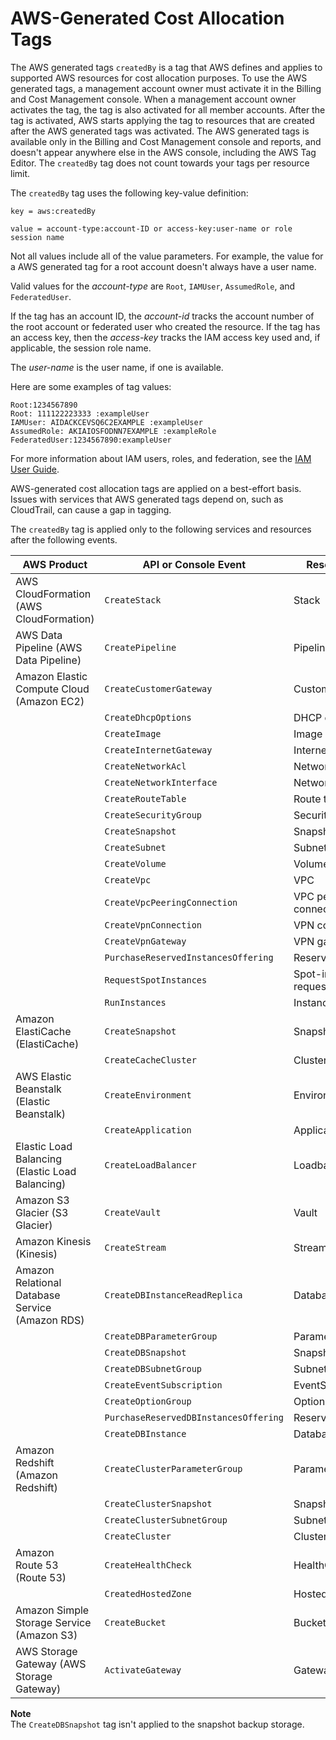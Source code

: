 # AWS\-Generated Cost Allocation Tags<a name="aws-tags"></a>

The AWS generated tags `createdBy` is a tag that AWS defines and applies to supported AWS resources for cost allocation purposes\. To use the AWS generated tags, a management account owner must activate it in the Billing and Cost Management console\. When a management account owner activates the tag, the tag is also activated for all member accounts\. After the tag is activated, AWS starts applying the tag to resources that are created after the AWS generated tags was activated\.  The AWS generated tags is available only in the Billing and Cost Management console and reports, and doesn't appear anywhere else in the AWS console, including the AWS Tag Editor\. The `createdBy` tag does not count towards your tags per resource limit\.

The `createdBy` tag uses the following key\-value definition:

```
key = aws:createdBy
```

```
value = account-type:account-ID or access-key:user-name or role session name
```

Not all values include all of the value parameters\. For example, the value for a AWS generated tag for a root account doesn't always have a user name\.

Valid values for the *account\-type* are `Root`, `IAMUser`, `AssumedRole`, and `FederatedUser`\.

If the tag has an account ID, the *account\-id* tracks the account number of the root account or federated user who created the resource\. If the tag has an access key, then the *access\-key* tracks the IAM access key used and, if applicable, the session role name\.

The *user\-name* is the user name, if one is available\.

Here are some examples of tag values:

```
Root:1234567890
Root: 111122223333 :exampleUser
IAMUser: AIDACKCEVSQ6C2EXAMPLE :exampleUser
AssumedRole: AKIAIOSFODNN7EXAMPLE :exampleRole
FederatedUser:1234567890:exampleUser
```

For more information about IAM users, roles, and federation, see the [IAM User Guide](https://docs.aws.amazon.com/IAM/latest/UserGuide/)\.

AWS\-generated cost allocation tags are applied on a best\-effort basis\. Issues with services that AWS generated tags depend on, such as CloudTrail, can cause a gap in tagging\. 

The `createdBy` tag is applied only to the following services and resources after the following events\.


| AWS Product | API or Console Event | Resource Type | 
| --- | --- | --- | 
| AWS CloudFormation \(AWS CloudFormation\) |  `CreateStack`  |  Stack  | 
| AWS Data Pipeline \(AWS Data Pipeline\) |  `CreatePipeline`  |  Pipeline  | 
| Amazon Elastic Compute Cloud \(Amazon EC2\) |  `CreateCustomerGateway`  |  Customer gateway  | 
|   |  `CreateDhcpOptions`  |  DHCP options  | 
|   |  `CreateImage`  |  Image  | 
|   |  `CreateInternetGateway`  |  Internet gateway  | 
|   |  `CreateNetworkAcl`  |  Network ACL  | 
|   |  `CreateNetworkInterface`  |  Network interface  | 
|   |  `CreateRouteTable`  |  Route table  | 
|   |  `CreateSecurityGroup`  |  Security group  | 
|   |  `CreateSnapshot`  |  Snapshot  | 
|   |  `CreateSubnet`  |  Subnet  | 
|   |  `CreateVolume`  |  Volume  | 
|   |  `CreateVpc`  |  VPC  | 
|   |  `CreateVpcPeeringConnection`  |  VPC peering connection  | 
|   |  `CreateVpnConnection`  |  VPN connection  | 
|   |  `CreateVpnGateway`  |  VPN gateway  | 
|   |  `PurchaseReservedInstancesOffering`  |  Reserved\-instance  | 
|   |  `RequestSpotInstances`  |  Spot\-instance\-request  | 
|   |  `RunInstances`  |  Instance  | 
| Amazon ElastiCache \(ElastiCache\) |  `CreateSnapshot`  |  Snapshot  | 
|   |  `CreateCacheCluster`  |  Cluster  | 
| AWS Elastic Beanstalk \(Elastic Beanstalk\) |  `CreateEnvironment`  |  Environment  | 
|   |  `CreateApplication`  |  Application  | 
| Elastic Load Balancing \(Elastic Load Balancing\) |  `CreateLoadBalancer`  |  Loadbalancer  | 
| Amazon S3 Glacier \(S3 Glacier\) |  `CreateVault`  |  Vault  | 
| Amazon Kinesis \(Kinesis\) |  `CreateStream`  |  Stream  | 
| Amazon Relational Database Service \(Amazon RDS\) |  `CreateDBInstanceReadReplica`  |  Database  | 
|   |  `CreateDBParameterGroup`  |  ParameterGroup  | 
|   |  `CreateDBSnapshot`  |  Snapshot  | 
|   |  `CreateDBSubnetGroup`  |  SubnetGroup  | 
|   |  `CreateEventSubscription`  |  EventSubscription  | 
|   |  `CreateOptionGroup`  |  OptionGroup  | 
|   |  `PurchaseReservedDBInstancesOffering`  |  ReservedDBInstance  | 
|   |  `CreateDBInstance`  |  Database  | 
| Amazon Redshift \(Amazon Redshift\) |  `CreateClusterParameterGroup`  |  ParameterGroup  | 
|   |  `CreateClusterSnapshot`  |  Snapshot  | 
|   |  `CreateClusterSubnetGroup`  |  SubnetGroup  | 
|   |  `CreateCluster`  |  Cluster  | 
| Amazon Route 53 \(Route 53\) |  `CreateHealthCheck`  |  HealthCheck  | 
|   |  `CreatedHostedZone`  |  HostedZone  | 
| Amazon Simple Storage Service \(Amazon S3\) |  `CreateBucket`  |  Bucket  | 
| AWS Storage Gateway \(AWS Storage Gateway\) |  `ActivateGateway`  |  Gateway  | 

**Note**  
The `CreateDBSnapshot` tag isn't applied to the snapshot backup storage\.